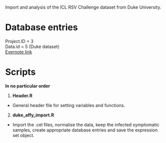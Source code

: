 Import and analysis of the ICL RSV Challenge dataset from Duke University.

# Database entries  
Project.ID = 3  
Data.id = 5 (Duke dataset)  
[Evernote link](https://www.evernote.com/shard/s288/nl/38698211/9dd55b6b-87ed-44eb-827c-96e897e8fb0a?title=00%20HPRU%20RSV "Private")

# Scripts
**In no particular order**  

1. **Header.R**  
  * General header file for setting variables and functions.  
2. **duke_affy_import.R**  
  * Import the .cel files, normalise the data, keep the infected symptomatic samples, create appropriate database entries and save the expression set object.  
